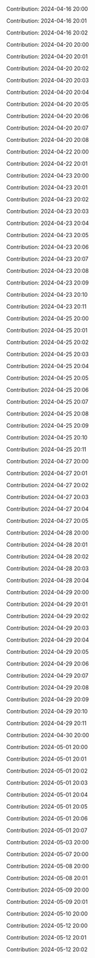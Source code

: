 Contribution: 2024-04-16 20:00

Contribution: 2024-04-16 20:01

Contribution: 2024-04-16 20:02

Contribution: 2024-04-20 20:00

Contribution: 2024-04-20 20:01

Contribution: 2024-04-20 20:02

Contribution: 2024-04-20 20:03

Contribution: 2024-04-20 20:04

Contribution: 2024-04-20 20:05

Contribution: 2024-04-20 20:06

Contribution: 2024-04-20 20:07

Contribution: 2024-04-20 20:08

Contribution: 2024-04-22 20:00

Contribution: 2024-04-22 20:01

Contribution: 2024-04-23 20:00

Contribution: 2024-04-23 20:01

Contribution: 2024-04-23 20:02

Contribution: 2024-04-23 20:03

Contribution: 2024-04-23 20:04

Contribution: 2024-04-23 20:05

Contribution: 2024-04-23 20:06

Contribution: 2024-04-23 20:07

Contribution: 2024-04-23 20:08

Contribution: 2024-04-23 20:09

Contribution: 2024-04-23 20:10

Contribution: 2024-04-23 20:11

Contribution: 2024-04-25 20:00

Contribution: 2024-04-25 20:01

Contribution: 2024-04-25 20:02

Contribution: 2024-04-25 20:03

Contribution: 2024-04-25 20:04

Contribution: 2024-04-25 20:05

Contribution: 2024-04-25 20:06

Contribution: 2024-04-25 20:07

Contribution: 2024-04-25 20:08

Contribution: 2024-04-25 20:09

Contribution: 2024-04-25 20:10

Contribution: 2024-04-25 20:11

Contribution: 2024-04-27 20:00

Contribution: 2024-04-27 20:01

Contribution: 2024-04-27 20:02

Contribution: 2024-04-27 20:03

Contribution: 2024-04-27 20:04

Contribution: 2024-04-27 20:05

Contribution: 2024-04-28 20:00

Contribution: 2024-04-28 20:01

Contribution: 2024-04-28 20:02

Contribution: 2024-04-28 20:03

Contribution: 2024-04-28 20:04

Contribution: 2024-04-29 20:00

Contribution: 2024-04-29 20:01

Contribution: 2024-04-29 20:02

Contribution: 2024-04-29 20:03

Contribution: 2024-04-29 20:04

Contribution: 2024-04-29 20:05

Contribution: 2024-04-29 20:06

Contribution: 2024-04-29 20:07

Contribution: 2024-04-29 20:08

Contribution: 2024-04-29 20:09

Contribution: 2024-04-29 20:10

Contribution: 2024-04-29 20:11

Contribution: 2024-04-30 20:00

Contribution: 2024-05-01 20:00

Contribution: 2024-05-01 20:01

Contribution: 2024-05-01 20:02

Contribution: 2024-05-01 20:03

Contribution: 2024-05-01 20:04

Contribution: 2024-05-01 20:05

Contribution: 2024-05-01 20:06

Contribution: 2024-05-01 20:07

Contribution: 2024-05-03 20:00

Contribution: 2024-05-07 20:00

Contribution: 2024-05-08 20:00

Contribution: 2024-05-08 20:01

Contribution: 2024-05-09 20:00

Contribution: 2024-05-09 20:01

Contribution: 2024-05-10 20:00

Contribution: 2024-05-12 20:00

Contribution: 2024-05-12 20:01

Contribution: 2024-05-12 20:02

